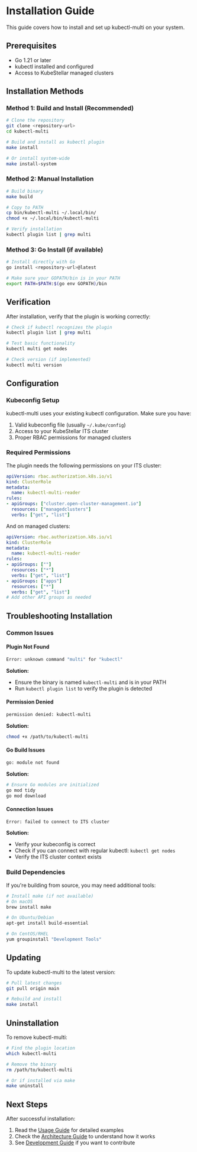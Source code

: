 # Installation Guide

This guide covers how to install and set up kubectl-multi on your system.

## Prerequisites

- Go 1.21 or later
- kubectl installed and configured
- Access to KubeStellar managed clusters

## Installation Methods

### Method 1: Build and Install (Recommended)

```bash
# Clone the repository
git clone <repository-url>
cd kubectl-multi

# Build and install as kubectl plugin
make install

# Or install system-wide
make install-system
```

### Method 2: Manual Installation

```bash
# Build binary
make build

# Copy to PATH
cp bin/kubectl-multi ~/.local/bin/
chmod +x ~/.local/bin/kubectl-multi

# Verify installation
kubectl plugin list | grep multi
```

### Method 3: Go Install (if available)

```bash
# Install directly with Go
go install <repository-url>@latest

# Make sure your GOPATH/bin is in your PATH
export PATH=$PATH:$(go env GOPATH)/bin
```

## Verification

After installation, verify that the plugin is working correctly:

```bash
# Check if kubectl recognizes the plugin
kubectl plugin list | grep multi

# Test basic functionality
kubectl multi get nodes

# Check version (if implemented)
kubectl multi version
```

## Configuration

### Kubeconfig Setup

kubectl-multi uses your existing kubectl configuration. Make sure you have:

1. Valid kubeconfig file (usually `~/.kube/config`)
2. Access to your KubeStellar ITS cluster
3. Proper RBAC permissions for managed clusters

### Required Permissions

The plugin needs the following permissions on your ITS cluster:

```yaml
apiVersion: rbac.authorization.k8s.io/v1
kind: ClusterRole
metadata:
  name: kubectl-multi-reader
rules:
- apiGroups: ["cluster.open-cluster-management.io"]
  resources: ["managedclusters"]
  verbs: ["get", "list"]
```

And on managed clusters:

```yaml
apiVersion: rbac.authorization.k8s.io/v1
kind: ClusterRole
metadata:
  name: kubectl-multi-reader
rules:
- apiGroups: [""]
  resources: ["*"]
  verbs: ["get", "list"]
- apiGroups: ["apps"]
  resources: ["*"]
  verbs: ["get", "list"]
# Add other API groups as needed
```

## Troubleshooting Installation

### Common Issues

#### Plugin Not Found
```bash
Error: unknown command "multi" for "kubectl"
```

**Solution:** 
- Ensure the binary is named `kubectl-multi` and is in your PATH
- Run `kubectl plugin list` to verify the plugin is detected

#### Permission Denied
```bash
permission denied: kubectl-multi
```

**Solution:**
```bash
chmod +x /path/to/kubectl-multi
```

#### Go Build Issues
```bash
go: module not found
```

**Solution:**
```bash
# Ensure Go modules are initialized
go mod tidy
go mod download
```

#### Connection Issues
```bash
Error: failed to connect to ITS cluster
```

**Solution:**
- Verify your kubeconfig is correct
- Check if you can connect with regular kubectl: `kubectl get nodes`
- Verify the ITS cluster context exists

### Build Dependencies

If you're building from source, you may need additional tools:

```bash
# Install make (if not available)
# On macOS
brew install make

# On Ubuntu/Debian
apt-get install build-essential

# On CentOS/RHEL
yum groupinstall "Development Tools"
```

## Updating

To update kubectl-multi to the latest version:

```bash
# Pull latest changes
git pull origin main

# Rebuild and install
make install
```

## Uninstallation

To remove kubectl-multi:

```bash
# Find the plugin location
which kubectl-multi

# Remove the binary
rm /path/to/kubectl-multi

# Or if installed via make
make uninstall
```

## Next Steps

After successful installation:
1. Read the [Usage Guide](usage.md) for detailed examples
2. Check the [Architecture Guide](architecture.md) to understand how it works
3. See [Development Guide](development.md) if you want to contribute